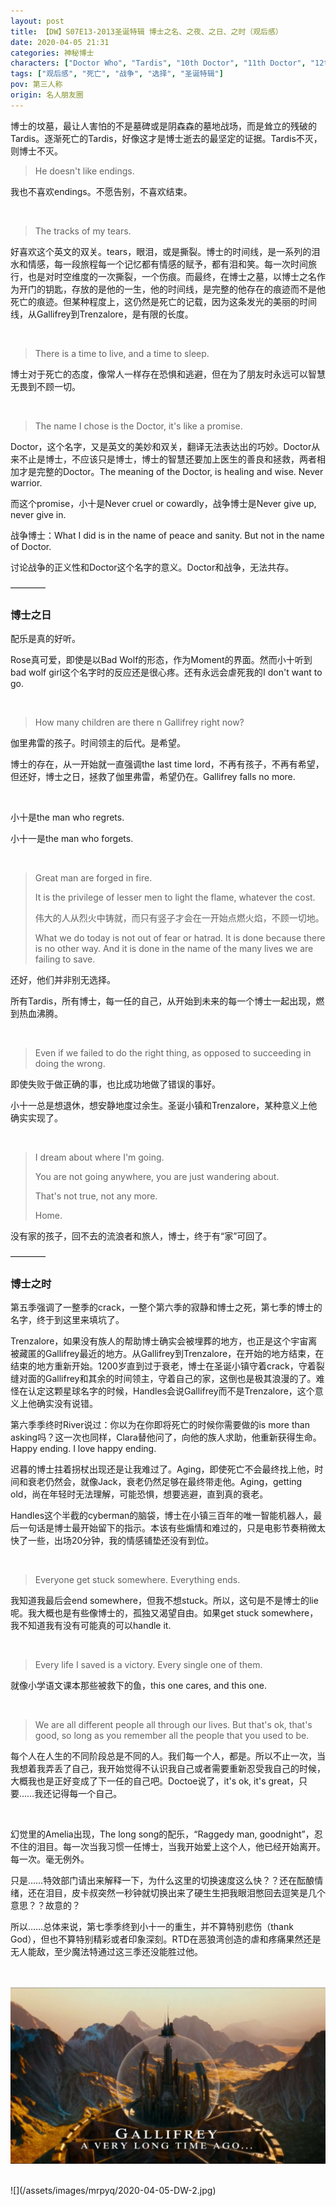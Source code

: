 ```yaml
---
layout: post
title: 【DW】S07E13-2013圣诞特辑 博士之名、之夜、之日、之时（观后感）
date: 2020-04-05 21:31
categories: 神秘博士
characters: ["Doctor Who", "Tardis", "10th Doctor", "11th Doctor", "12th Doctor", "战争博士"]
tags: ["观后感", "死亡", "战争", "选择", "圣诞特辑"]
pov: 第三人称
origin: 名人朋友圈
---
```


博士的坟墓，最让人害怕的不是墓碑或是阴森森的墓地战场，而是耸立的残破的Tardis。逐渐死亡的Tardis，好像这才是博士逝去的最坚定的证据。Tardis不灭，则博士不灭。

> He doesn't like endings.

我也不喜欢endings。不愿告别，不喜欢结束。

<br>

> The tracks of my tears.

好喜欢这个英文的双关。tears，眼泪，或是撕裂。博士的时间线，是一系列的泪水和情感，每一段旅程每一个记忆都有情感的赋予，都有泪和笑。每一次时间旅行，也是对时空维度的一次撕裂，一个伤痕。而最终，在博士之墓，以博士之名作为开门的钥匙，存放的是他的一生，他的时间线，是完整的他存在的痕迹而不是他死亡的痕迹。但某种程度上，这仍然是死亡的记载，因为这条发光的美丽的时间线，从Gallifrey到Trenzalore，是有限的长度。

<br>

> There is a time to live, and a time to sleep.

博士对于死亡的态度，像常人一样存在恐惧和逃避，但在为了朋友时永远可以智慧无畏到不顾一切。

<br>

> The name I chose is the Doctor, it's like a promise.

Doctor，这个名字，又是英文的美妙和双关，翻译无法表达出的巧妙。Doctor从来不止是博士，不应该只是博士，博士的智慧还要加上医生的善良和拯救，两者相加才是完整的Doctor。The meaning of the Doctor, is healing and wise. Never warrior.

而这个promise，小十是Never cruel or cowardly，战争博士是Never give up, never give in.

战争博士：What I did is in the name of peace and sanity. But not in the name of Doctor.

讨论战争的正义性和Doctor这个名字的意义。Doctor和战争，无法共存。

————

### 博士之日

配乐是真的好听。

Rose真可爱，即使是以Bad Wolf的形态，作为Moment的界面。然而小十听到bad wolf girl这个名字时的反应还是很心疼。还有永远会虐死我的I don't want to go.

<br>

> How many children are there n Gallifrey right now?

伽里弗雷的孩子。时间领主的后代。是希望。

博士的存在，从一开始就一直强调the last time lord，不再有孩子，不再有希望，但还好，博士之日，拯救了伽里弗雷，希望仍在。Gallifrey falls no more.

<br>

小十是the man who regrets.

小十一是the man who forgets.

<br>

> Great man are forged in fire.
> 
> It is the privilege of lesser men to light the flame, whatever the cost.
> 
> 伟大的人从烈火中铸就，而只有竖子才会在一开始点燃火焰，不顾一切地。
>  
> What we do today is not out of fear or hatrad. It is done because there is no other way. And it is done in the name of the many lives we are failing to save.

还好，他们并非别无选择。

所有Tardis，所有博士，每一任的自己，从开始到未来的每一个博士一起出现，燃到热血沸腾。

<br>

> Even if we failed to do the right thing, as opposed to succeeding in doing the wrong.

即使失败于做正确的事，也比成功地做了错误的事好。

小十一总是想退休，想安静地度过余生。圣诞小镇和Trenzalore，某种意义上他确实实现了。

<br>

> I dream about where I'm going.
> 
> You are not going anywhere, you are just wandering about.
> 
> That's not true, not any more.
> 
> Home.

没有家的孩子，回不去的流浪者和旅人，博士，终于有“家”可回了。

————

### 博士之时

第五季强调了一整季的crack，一整个第六季的寂静和博士之死，第七季的博士的名字，终于到这里来填坑了。

Trenzalore，如果没有族人的帮助博士确实会被埋葬的地方，也正是这个宇宙离被藏匿的Gallifrey最近的地方。从Gallifrey到Trenzalore，在开始的地方结束，在结束的地方重新开始。1200岁直到过于衰老，博士在圣诞小镇守着crack，守着裂缝对面的Gallifrey和其余的时间领主，守着自己的家，这倒也是极其浪漫的了。难怪在认定这颗星球名字的时候，Handles会说Gallifrey而不是Trenzalore，这个意义上他确实没有说错。

第六季季终时River说过：你以为在你即将死亡的时候你需要做的is more than asking吗？这一次也同样，Clara替他问了，向他的族人求助，他重新获得生命。Happy ending. I love happy ending.

迟暮的博士拄着拐杖出现还是让我难过了。Aging，即使死亡不会最终找上他，时间和衰老仍然会，就像Jack，衰老仍然足够在最终带走他。Aging，getting old，尚在年轻时无法理解，可能恐惧，想要逃避，直到真的衰老。

Handles这个半截的cyberman的脑袋，博士在小镇三百年的唯一智能机器人，最后一句话是博士最开始留下的指示。本该有些煽情和难过的，只是电影节奏稍微太快了一些，出场20分钟，我的情感铺垫还没有到位。

<br>

> Everyone get stuck somewhere. Everything ends.

我知道我最后会end somewhere，但我不想stuck。所以，这句是不是博士的lie呢。我大概也是有些像博士的，孤独又渴望自由。如果get stuck somewhere，我不知道我有没有可能真的可以handle it.

<br>

> Every life I saved is a victory. Every single one of them.

就像小学语文课本那些被救下的鱼，this one cares, and this one.

<br>

> We are all different people all through our lives. But that's ok, that's good, so long as you remember all the people that you used to be.

每个人在人生的不同阶段总是不同的人。我们每一个人，都是。所以不止一次，当我想着我弄丢了自己，我开始觉得不认识我自己或者需要重新忍受我自己的时候，大概我也是正好变成了下一任的自己吧。Doctoe说了，it's ok, it's great，只要……我还记得每一个自己。

<br>

幻觉里的Amelia出现，The long song的配乐，“Raggedy man, goodnight”，忍不住的泪目。每一次当我习惯一任博士，当我开始爱上这个人，他已经开始离开。每一次。毫无例外。

只是……特效部门请出来解释一下，为什么这里的切换速度这么快？？还在酝酿情绪，还在泪目，皮卡叔突然一秒钟就切换出来了硬生生把我眼泪憋回去逗笑是几个意思？？故意的？

所以……总体来说，第七季季终到小十一的重生，并不算特别悲伤（thank God），但也不算特别精彩或者印象深刻。RTD在恶狼湾创造的虐和疼痛果然还是无人能敌，至少魔法特通过这三季还没能胜过他。

<br><br>
![](/assets/images/mrpyq/2020-04-05-DW-1.jpg)

<br>
![](/assets/images/mrpyq/2020-04-05-DW-2.jpg)
